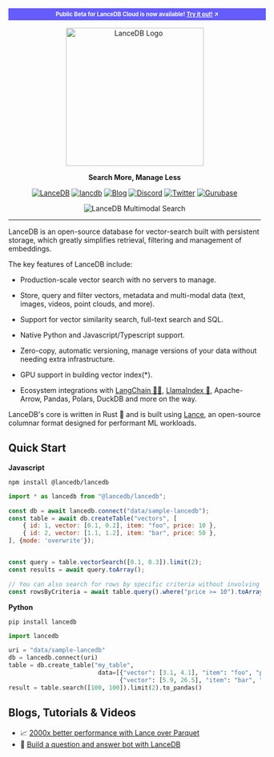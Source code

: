 <div style="background-color: #645cfb; padding: 5px; border-radius: 0; margin-bottom: 15px; width: 100%; text-align: center;">
  <span style="color: white; font-size: 0.8em; font-weight: bold;">Public Beta for LanceDB Cloud is now available! <a href="https://cloud.lancedb.com" style="color: white; text-decoration: underline;">Try it out!</a> ↗️</span>
</div>

<div align="center">
<p align="center">

<img width="275" alt="LanceDB Logo" src="https://github.com/user-attachments/assets/ac270358-333e-4bea-a132-acefaa94040e">

**Search More, Manage Less**

<a href='https://github.com/lancedb/vectordb-recipes/tree/main' target="_blank"><img alt='LanceDB' src='https://img.shields.io/badge/VectorDB_Recipes-100000?style=for-the-badge&logo=LanceDB&logoColor=white&labelColor=645cfb&color=645cfb'/></a>
<a href='https://lancedb.github.io/lancedb/' target="_blank"><img alt='lancdb' src='https://img.shields.io/badge/DOCS-100000?style=for-the-badge&logo=lancdb&logoColor=white&labelColor=645cfb&color=645cfb'/></a>
[![Blog](https://img.shields.io/badge/Blog-12100E?style=for-the-badge&logoColor=white)](https://blog.lancedb.com/)
[![Discord](https://img.shields.io/badge/Discord-%235865F2.svg?style=for-the-badge&logo=discord&logoColor=white)](https://discord.gg/zMM32dvNtd)
[![Twitter](https://img.shields.io/badge/Twitter-%231DA1F2.svg?style=for-the-badge&logo=Twitter&logoColor=white)](https://twitter.com/lancedb)
[![Gurubase](https://img.shields.io/badge/Gurubase-Ask%20LanceDB%20Guru-006BFF?style=for-the-badge)](https://gurubase.io/g/lancedb)

</p>

<img max-width="750px" alt="LanceDB Multimodal Search" src="https://github.com/lancedb/lancedb/assets/917119/09c5afc5-7816-4687-bae4-f2ca194426ec">

</p>
</div>

<hr />

LanceDB is an open-source database for vector-search built with persistent storage, which greatly simplifies retrieval, filtering and management of embeddings.

The key features of LanceDB include:

* Production-scale vector search with no servers to manage.

* Store, query and filter vectors, metadata and multi-modal data (text, images, videos, point clouds, and more).

* Support for vector similarity search, full-text search and SQL.

* Native Python and Javascript/Typescript support.

* Zero-copy, automatic versioning, manage versions of your data without needing extra infrastructure.

* GPU support in building vector index(*).

* Ecosystem integrations with [LangChain 🦜️🔗](https://python.langchain.com/docs/integrations/vectorstores/lancedb/), [LlamaIndex 🦙](https://gpt-index.readthedocs.io/en/latest/examples/vector_stores/LanceDBIndexDemo.html), Apache-Arrow, Pandas, Polars, DuckDB and more on the way.

LanceDB's core is written in Rust 🦀 and is built using <a href="https://github.com/lancedb/lance">Lance</a>, an open-source columnar format designed for performant ML workloads.

## Quick Start

**Javascript**
```shell
npm install @lancedb/lancedb
```

```javascript
import * as lancedb from "@lancedb/lancedb";

const db = await lancedb.connect("data/sample-lancedb");
const table = await db.createTable("vectors", [
	{ id: 1, vector: [0.1, 0.2], item: "foo", price: 10 },
	{ id: 2, vector: [1.1, 1.2], item: "bar", price: 50 },
], {mode: 'overwrite'});


const query = table.vectorSearch([0.1, 0.3]).limit(2);
const results = await query.toArray();

// You can also search for rows by specific criteria without involving a vector search.
const rowsByCriteria = await table.query().where("price >= 10").toArray();
```

**Python**
```shell
pip install lancedb
```

```python
import lancedb

uri = "data/sample-lancedb"
db = lancedb.connect(uri)
table = db.create_table("my_table",
                         data=[{"vector": [3.1, 4.1], "item": "foo", "price": 10.0},
                               {"vector": [5.9, 26.5], "item": "bar", "price": 20.0}])
result = table.search([100, 100]).limit(2).to_pandas()
```

## Blogs, Tutorials & Videos
* 📈 <a href="https://blog.lancedb.com/benchmarking-random-access-in-lance/">2000x better performance with Lance over Parquet</a>
* 🤖 <a href="https://github.com/lancedb/vectordb-recipes/tree/main/examples/Youtube-Search-QA-Bot">Build a question and answer bot with LanceDB</a>
